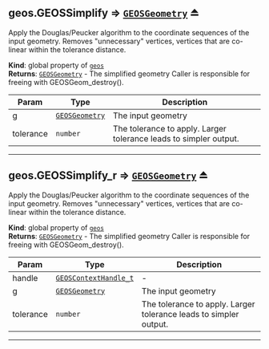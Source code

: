 <a name="exp_module_geos--geos.GEOSSimplify"></a>

## geos.GEOSSimplify ⇒ [<code>GEOSGeometry</code>](/typedefs-enums/typedefs-enums.html#GEOSGeometry) ⏏
Apply the Douglas/Peucker algorithm to the coordinate sequences of the input geometry. Removes "unnecessary" vertices, vertices that are co-linear within the tolerance distance.

**Kind**: global property of [<code>geos</code>](/typedefs-enums/typedefs-enums.html#module_geos)  
**Returns**: [<code>GEOSGeometry</code>](/typedefs-enums/typedefs-enums.html#GEOSGeometry) - The simplified geometry Caller is responsible for freeing with GEOSGeom_destroy().  

| Param | Type | Description |
| --- | --- | --- |
| g | [<code>GEOSGeometry</code>](/typedefs-enums/typedefs-enums.html#GEOSGeometry) | The input geometry |
| tolerance | <code>number</code> | The tolerance to apply. Larger tolerance leads to simpler output. |


---
<a name="exp_module_geos--geos.GEOSSimplify_r"></a>

## geos.GEOSSimplify\_r ⇒ [<code>GEOSGeometry</code>](/typedefs-enums/typedefs-enums.html#GEOSGeometry) ⏏
Apply the Douglas/Peucker algorithm to the coordinate sequences of the input geometry. Removes "unnecessary" vertices, vertices that are co-linear within the tolerance distance.

**Kind**: global property of [<code>geos</code>](/typedefs-enums/typedefs-enums.html#module_geos)  
**Returns**: [<code>GEOSGeometry</code>](/typedefs-enums/typedefs-enums.html#GEOSGeometry) - The simplified geometry Caller is responsible for freeing with GEOSGeom_destroy().  

| Param | Type | Description |
| --- | --- | --- |
| handle | [<code>GEOSContextHandle\_t</code>](/typedefs-enums/typedefs-enums.html#GEOSContextHandle_t) | - |
| g | [<code>GEOSGeometry</code>](/typedefs-enums/typedefs-enums.html#GEOSGeometry) | The input geometry |
| tolerance | <code>number</code> | The tolerance to apply. Larger tolerance leads to simpler output. |


---

